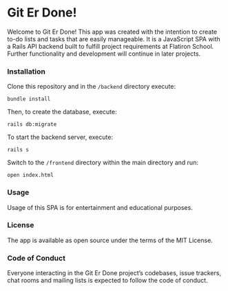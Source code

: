 # Git Er Done!

Welcome to Git Er Done! This app was created with the intention to create to-do lists and tasks that are easily manageable. It is a JavaScript SPA with a Rails API backend built to fulfill project requirements at Flatiron School. Further functionality and development will continue in later projects.

### Installation

Clone this repository and in the `/backend` directory execute:

`bundle install`

Then, to create the database, execute:

`rails db:migrate`

To start the backend server, execute:

`rails s`

Switch to the `/frontend` directory within the main directory and run:

`open index.html`

### Usage

Usage of this SPA is for entertainment and educational purposes.

### License

The app is available as open source under the terms of the MIT License.

### Code of Conduct

Everyone interacting in the Git Er Done project’s codebases, issue trackers, chat rooms and mailing lists is expected to follow the code of conduct.